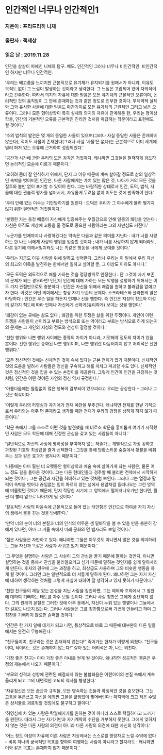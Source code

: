 # 인간적인 너무나 인간적인1
### 지은이 : 프리드리히 니체
### 출판사 : 책세상
### 읽은 날 : 2019.11.28

인간을 샅샅이 파헤친 니체의 탐구. 메모. 인간적인 그러나 너무나 비인간적인. 비인간적인 하지만 너무나 인간적인. 

‘우리는 배고픔을 느끼지만 근본적으로 유기체가 유지되기를 원해서가 아니라, 이유도 목적도 없이 그 느낌이 발생하는 것이라고 생각한다. 그 느낌은 고립되어 있어 자의적이라고 간주한다. 따라서 의지의 자유에 대한 믿음은 모든 유기체의 근본적인 오류이며, 논리적인 것의 움직임이 그 안에 존재하는 것과 같은 정도로 진부한 것이다. 무제약적 실체와 그와 유사한 사물에 대한 믿음도 마찬가지로 모든 유기체의 근원적인 그리고 낡은 오류이다. 그러나 모든 형이상학이 특히 실체와 의지의 자유에 관계해온 한, 우리는 형이상학을, 인간의 기본적인 오류를 근본적인 진리인 것처럼 취급하는 학문이라고 표현해도 될 것이다.’

‘수의 법칙의 발견은 몇 개의 동일한 사물이 있으며(그러나 사실 동일한 사물은 존재하지 않는다), 적어도 사물이 존재한다(그러나 사실 ‘사물’은 없다)는 근본적으로 이미 세계에 널리 퍼져 있는 오류에 근거하여 성립되었다.’

‘공간과 시간에 관한 우리의 모든 감각은 거짓이다. 왜냐하면 그것들을 철저하게 검토하면 논리적인 모순에 이르기 때문이다.’

‘오히려 좀더 잘 인식하기 위해서, 단지 그 이유 때문에 계속 살아갈 정도로 삶의 일상적인 속박을 벗어버린 인간은, 다른 사람에게는 가치 있는 많은 것, 나아가 거의 모든 것을 질투와 불만 없이 포기할 수 있어야 한다. 그는 바람직한 상태로서 인간, 도덕, 법칙, 사물에 대한 관습적 평가를 넘어서서, 자유롭게 두려움 없이 떠도는 것에 만족해야 한다.’

‘우리 안에 있는 야수는 기만당하기를 원한다 : 도덕은 우리가 그 야수에게 물려 찢기지 않기 위한 필연적인 거짓말이다.’

‘불행한 자는 동정 베풂이 자신에게 입증해주는 우월감으로 인해 일종의 쾌감을 얻는다 : 자신은 아직도 세상에 고통을 줄 정도로 중요한 사람이라는 그의 자만심도 커진다.’

‘누군가를 언제까지나 사랑하겠다는 약속은 다음과 같은 의미를 지닌다 : 내가 너를 사랑하는 한 나는 너에게 사랑의 행위를 입증할 것이다 ; 내가 너를 사랑하지 않게 되더라도, 다른 동기에 의해서일지라도 나는 똑같은 행동을 너에게 보여줄 것이다.’

‘우리는 지금도 이웃 사람을 위해 일하고 싶어한다. 그러나 우리는 이 일에서 우리 자신의 최고의 이득을 발견하는 한에서만 일하고 싶어할 뿐, 그 이상도 이하도 아니다.’

‘모든 도덕은 의도적으로 해를 가하는 것을 정당방위로 인정한다 : 단 그것이 자기 보존의 문제가 되는 경우라면! 인간이 인간에 대해 가하는 모든 악행을 설명하기 위해서는 이 두 가지 관점만으로도 충분하다 : 인간은 자신을 위해서 쾌감을 원하고 불쾌감을 없애고자 한다. 이것은 어떤 의미에서는 항상 자기 보존의 문제다. 소크라테스와 플라톤의 말은 타당하다 : 인간은 무슨 일을 하든지 언제나 선을 행한다. 즉 인간은 지성의 정도와 이성의 갖가지 척도에 따라 언제나 자신에게 선하게(유리하게) 보이는 것을 행한다.’

‘쾌감이 없는 곳에는 삶도 없다 ; 쾌감을 위한 투쟁은 삶을 위한 투쟁이다. 개인이 이런 투쟁을 사람들이 선이라고 부르는 방식으로 또는 악이라고 부르는 방식으로 하게 되는지의 문제는 그 개인의 지성의 정도와 천성이 결정할 것이다.’

‘선한 행위와 나쁜 행위 사이에는 종류의 차이가 아니라, 기껏해야 정도의 차이가 있을 뿐이다. 선한 행위란 승화된 나쁜 행위이며, 나쁜 행위란 다듬어지지 않고 어리석은 선한 행위다.’

‘모든 정신적인 것에는 신체적인 것이 속해 있다는 근본 전제가 있기 때문이다. 신체적인 것의 도움을 빌려서 사람들은 정신을 구속하고 해를 끼치고 파괴할 수도 있다. 신체적인 것은 정신적인 것을 잡을 수 있는 손잡이를 제공한다. 그렇게 인간이 인간을 규정하는 것처럼, 인간은 어떤 것이든 자연의 정신 역시 규정한다.’

‘아름다움에는 틀림없이 많은 행복이 결부되어 있으리라고 우리는 공상한다 – 그러나 그것은 착각이다.’

‘이렇게 우리의 허영심과 자기애가 천재 예찬을 부추긴다. 왜냐하면 천재를 한낱 기적으로서 우리와는 아주 먼 존재라고 생각할 때만 천재가 우리의 감정을 상하게 하지 않기 때문이다.’

‘학문 속에서 그들 스스로 어떤 것을 발견했을 때 비로소 학문을 흥미롭게 여기기 시작했던 사람은 모두 학문에 대해 진정한 관심을 갖고 있는 사람들이 아니다.’

‘일반적으로 자신의 사상에 명확성을 부여하지 않는 저술가는 개별적으로 가장 강하고 과장된 기호와 최상급을 즐겨 선택한다 ; 그것을 통해 당황스러운 숲길에서 횃불을 비춰주는 것과 같은 효과가 생겨나기 때문이다.’

‘나중에는 아마 훨씬 더 오랫동안 형이상학과 예술 속에 살아가게 되는 사람은, 물론 어느 정도 길을 돌아온 것이다. 그는 다른 현대인들과 경주할 때 불리한 전제에서 시작하게 되는 것이다 ; 그는 공간과 시간을 허비하고 있는 것처럼 보인다. 그러나 그는 열정과 활력이 속박을 벗어나 끊임없는 힘이 마르지 않는 샘에서 용암처럼 흘러나오는 그런 영역에 머물렀던 것이기 때문에, 단지 적당한 시기에 그 영역에서 떨어져나오기만 한다면, 훨씬 더 빨리 앞으로 나아가게 될 것이다.’

‘활동적인 사람의 마음속에 근본적으로 들어 있는 태만함은 인간으로 하여금 자기 자신의 샘에서 물을 긷는 것을 방해한다.’

‘만약 너의 눈이 너의 본질과 너의 인식의 어두운 샘 밑바닥을 볼 수 있을 만큼 충분히 강해져 있다면, 아마 그 거울 속에서 미래 문화의 먼 별자리도 보일 것이다.’

‘젊은 사람들은 자만하고 있다. 왜냐하면 그들은 아무것도 아니면서 많은 것을 의미하려는 그들 자신과 똑같은 사람과 사귀고 있기 때문이다.’

‘그 무엇을 설명하는 사람은 그 사실이 그의 관심을 끌기 때문에 말하는 것인지, 아니면 설명하는 것을 통해서 관심을 불러일으키고 싶기 때문에 말하는 것인지를 쉽게 알아차리게 만든다. 후자의 경우에 그는 과장을 하고, 최상급도 사용하며 그와 비슷한 행동을 하게 될 것이다. 그러면 그는 일반적으로 더 서툴게 말하게 된다. 왜냐하면 그는 자기 자신에 대하여 생각하는 것처럼 그렇게 사실에 대하여 잘 생각하고 있지 못하기 때문이다.’

‘친한 친구들이 재능 있는 본성을 지닌 사람을 칭찬하면, 그는 예의와 호의에서 그 칭찬에 대하여 기뻐하는 태도를 자주 보일 것이다. 그러나 사실 칭찬은 그에게 중요하지 않다. 그의 원래의 본질은 그러한 것에 아주 둔해서, 자신이 누워 있는 햇볕이나 그늘에서 한 걸음도 나오지 않는다. 그러나 사람들은 그를 칭찬함으로써 기쁘게 만들려고 하며 그 칭찬을 기뻐하지 않으면 슬퍼할 것이다.’

‘인간은 한 가지 일에 대가가 되고 나면, 통상적으로 바로 그 때문에 대부분의 다른 일들에서는 완전히 무능해진다.’

“친구들이여, 친구라는 것은 존재하지 않는다!” 죽어가는 현자가 이렇게 외쳤다. “친구들이여, 적이라는 것은 존재하지 않는다!” 살아 있는 어리석은 자, 나는 외친다.

‘가장 좋은 친구는 아마 가장 좋은 아내를 얻게 될 것이다. 왜냐하면 성공적인 결혼은 우정의 재능에서 나오기 때문이다.’

‘부모의 성격과 성향에 관련된 해결되지 않는 불협화음은 어린아이의 본질 속에서 계속 울리게 되고 그의 내면적인 고뇌의 역사를 형성한다.’

‘자유정신은 모든 습관과 규칙들, 모든 영속하는 것들과 확정적인 것을 증오한다. 그는 고통을 무릅쓰고 자신을 에워싼 그물을 끊임없이 찢어버린다 : 마지막에 크고 작은 수많은 상처들로 괴로워할 것임에도 불구하고 말이다.’

‘허영심에 차 있는 사람은 탁월해지기를 원하는 것이 아니라 스스로 탁월하다고 느끼기를 원한다. 따라서 그는 자기기만과 자기계략의 수단을 거부하지 못한다. 그에게 잊혀지지 않는 것은 다른 사람의 의견이 아니라 다른 사람의 의견에 대한 자신의 생각이다.’

‘어느 정도 이성의 자유에 이른 사람은 지상에서는 스스로를 방랑자로 느낄 수밖에 없다 – 비록 하나의 궁극적인 목표를 향하여 여행하는 사람이 아니라고 할지라도 : 왜냐하면 이와 같은 목표는 존재하지 않기 때문이다.’